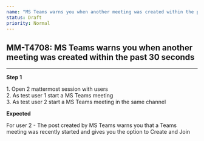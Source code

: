 ```yaml
---
name: "MS Teams warns you when another meeting was created within the past 30 seconds"
status: Draft
priority: Normal
---
```


## MM-T4708: MS Teams warns you when another meeting was created within the past 30 seconds

---

**Step 1**

1\. Open 2 mattermost session with users\
2\. As test user 1 start a MS Teams meeting\
3\. As test user 2 start a MS Teams meeting in the same channel

**Expected**

For user 2 - The post created by MS Teams warns you that a Teams meeting was recently started and gives you the option to Create and Join
